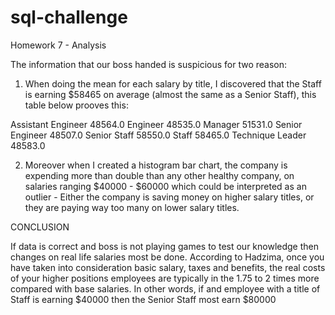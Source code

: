 # sql-challenge
Homework 7 - Analysis

The information that our boss handed is suspicious for two reason:

  1. When doing the mean for each salary by title, I discovered that the Staff is earning $58465 on average (almost the same as a Senior Staff), this table below prooves this:
  
Assistant Engineer    48564.0
Engineer              48535.0
Manager               51531.0
Senior Engineer       48507.0
Senior Staff          58550.0
Staff                 58465.0
Technique Leader      48583.0


  2. Moreover when I created a histogram bar chart, the company is expending more than double than any other healthy company, on salaries ranging $40000 - $60000 which could be interpreted as an outlier - Either the company is saving money on higher salary titles, or they are paying way too many on lower salary titles. 
  
  
 CONCLUSION
 
 If data is correct and boss is not playing games to test our knowledge then changes on real life salaries most be done. According to Hadzima, once you have taken into consideration basic salary, taxes and benefits, the real costs of your higher positions employees are typically in the 1.75 to 2 times more compared with base salaries. In other words, if and employee with a title of Staff is earning $40000 then the Senior Staff most earn $80000

